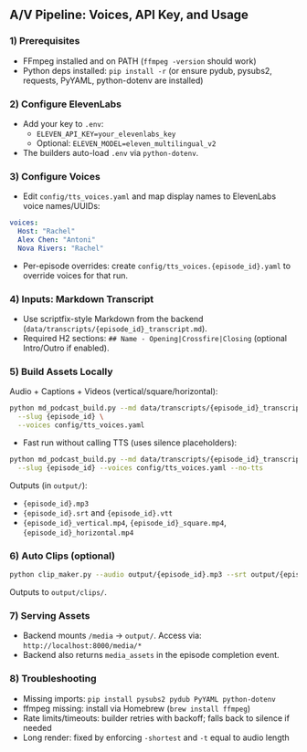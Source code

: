 ## A/V Pipeline: Voices, API Key, and Usage

### 1) Prerequisites
- FFmpeg installed and on PATH (`ffmpeg -version` should work)
- Python deps installed: `pip install -r` (or ensure pydub, pysubs2, requests, PyYAML, python-dotenv are installed)

### 2) Configure ElevenLabs
- Add your key to `.env`:
  - `ELEVEN_API_KEY=your_elevenlabs_key`
  - Optional: `ELEVEN_MODEL=eleven_multilingual_v2`
- The builders auto-load `.env` via `python-dotenv`.

### 3) Configure Voices
- Edit `config/tts_voices.yaml` and map display names to ElevenLabs voice names/UUIDs:

```yaml
voices:
  Host: "Rachel"
  Alex Chen: "Antoni"
  Nova Rivers: "Rachel"
```

- Per-episode overrides: create `config/tts_voices.{episode_id}.yaml` to override voices for that run.

### 4) Inputs: Markdown Transcript
- Use scriptfix-style Markdown from the backend (`data/transcripts/{episode_id}_transcript.md`).
- Required H2 sections: `## Name - Opening|Crossfire|Closing` (optional Intro/Outro if enabled).

### 5) Build Assets Locally

Audio + Captions + Videos (vertical/square/horizontal):
```bash
python md_podcast_build.py --md data/transcripts/{episode_id}_transcript.md \
  --slug {episode_id} \
  --voices config/tts_voices.yaml
```

- Fast run without calling TTS (uses silence placeholders):
```bash
python md_podcast_build.py --md data/transcripts/{episode_id}_transcript.md \
  --slug {episode_id} --voices config/tts_voices.yaml --no-tts
```

Outputs (in `output/`):
- `{episode_id}.mp3`
- `{episode_id}.srt` and `{episode_id}.vtt`
- `{episode_id}_vertical.mp4`, `{episode_id}_square.mp4`, `{episode_id}_horizontal.mp4`

### 6) Auto Clips (optional)
```bash
python clip_maker.py --audio output/{episode_id}.mp3 --srt output/{episode_id}.srt --n 3
```
Outputs to `output/clips/`.

### 7) Serving Assets
- Backend mounts `/media` → `output/`. Access via: `http://localhost:8000/media/*`
- Backend also returns `media_assets` in the episode completion event.

### 8) Troubleshooting
- Missing imports: `pip install pysubs2 pydub PyYAML python-dotenv`
- ffmpeg missing: install via Homebrew (`brew install ffmpeg`)
- Rate limits/timeouts: builder retries with backoff; falls back to silence if needed
- Long render: fixed by enforcing `-shortest` and `-t` equal to audio length


